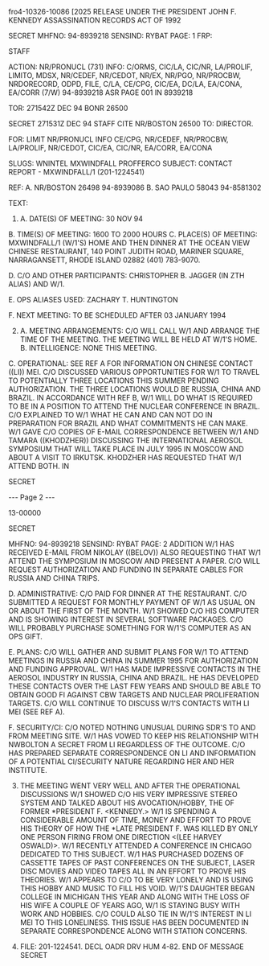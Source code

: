 fro4-10326-10086 [2025 RELEASE UNDER THE PRESIDENT JOHN F. KENNEDY ASSASSINATION RECORDS ACT OF 1992

SECRET
MHFNO: 94-8939218 SENSIND: RYBAT PAGE: 1
FRP:

STAFF

ACTION: NR/PRONUCL (731) INFO: C/ORMS, CIC/LA, CIC/NR, LA/PROLIF, LIMITO,
MDSX, NR/CEDEF, NR/CEDOT, NR/EX, NR/PGO, NR/PROCBW, NRDORECORD, ODPD, FILE,
C/LA, CE/CPG, CIC/EA, DC/LA, EA/CONA, EA/CORR (7/W)
94-8939218 ASR PAGE 001 IN 8939218

TOR: 271542Z DEC 94 BONR 26500

SECRET 271531Z DEC 94 STAFF
CITE NR/BOSTON 26500
TO: DIRECTOR.

FOR: LIMIT NR/PRONUCL INFO CE/CPG, NR/CEDEF, NR/PROCBW,
LA/PROLIF, NR/CEDOT, CIC/EA, CIC/NR, EA/CORR, EA/CONA

SLUGS: WNINTEL MXWINDFALL PROFFERCO
SUBJECT: CONTACT REPORT - MXWINDFALL/1 (201-1224541)

REF: A. NR/BOSTON 26498 94-8939086
B. SAO PAULO 58043 94-8581302

TEXT:
1. A. DATE(S) OF MEETING: 30 NOV 94

B. TIME(S) OF MEETING: 1600 TO 2000 HOURS
C. PLACE(S) OF MEETING: MXWINDFALL/1 (W/1'S) HOME AND
THEN DINNER AT THE OCEAN VIEW CHINESE RESTAURANT, 140 POINT
JUDITH ROAD, MARINER SQUARE, NARRAGANSETT, RHODE ISLAND 02882
(401) 783-9070.

D. C/O AND OTHER PARTICIPANTS: CHRISTOPHER B. JAGGER
(IN ZTH ALIAS) AND W/1.

E. OPS ALIASES USED: ZACHARY T. HUNTINGTON

F. NEXT MEETING: TO BE SCHEDULED AFTER 03 JANUARY 1994

2. A. MEETING ARRANGEMENTS: C/O WILL CALL W/1 AND ARRANGE
THE TIME OF THE MEETING. THE MEETING WILL BE HELD AT W/1'S HOME.
B. INTELLIGENCE: NONE THIS MEETING.

C. OPERATIONAL: SEE REF A FOR INFORMATION ON CHINESE
CONTACT ((LI)) MEI. C/O DISCUSSED VARIOUS OPPORTUNITIES FOR W/1
TO TRAVEL TO POTENTIALLY THREE LOCATIONS THIS SUMMER PENDING
AUTHORIZATION. THE THREE LOCATIONS WOULD BE RUSSIA, CHINA AND
BRAZIL. IN ACCORDANCE WITH REF B, W/1 WILL DO WHAT IS REQUIRED
TO BE IN A POSITION TO ATTEND THE NUCLEAR CONFERENCE IN BRAZIL.
C/O EXPLAINED TO W/1 WHAT HE CAN AND CAN NOT DO IN PREPARATION
FOR BRAZIL AND WHAT COMMITMENTS HE CAN MAKE. W/1 GAVE C/O
COPIES OF E-MAIL CORRESPONDENCE BETWEEN W/1 AND TAMARA
((KHODZHER)) DISCUSSING THE INTERNATIONAL AEROSOL SYMPOSIUM THAT
WILL TAKE PLACE IN JULY 1995 IN MOSCOW AND ABOUT A VISIT TO
IRKUTSK. KHODZHER HAS REQUESTED THAT W/1 ATTEND BOTH. IN

SECRET

--- Page 2 ---

13-00000

SECRET

MHFNO: 94-8939218 SENSIND: RYBAT PAGE: 2
ADDITION W/1 HAS RECEIVED E-MAIL FROM NIKOLAY ((BELOV)) ALSO
REQUESTING THAT W/1 ATTEND THE SYMPOSIUM IN MOSCOW AND PRESENT A
PAPER. C/O WILL REQUEST AUTHORIZATION AND FUNDING IN SEPARATE
CABLES FOR RUSSIA AND CHINA TRIPS.

D. ADMINISTRATIVE: C/O PAID FOR DINNER AT THE
RESTAURANT. C/O SUBMITTED A REQUEST FOR MONTHLY PAYMENT OF W/1
AS USUAL ON OR ABOUT THE FIRST OF THE MONTH. W/1 SHOWED C/O HIS
COMPUTER AND IS SHOWING INTEREST IN SEVERAL SOFTWARE PACKAGES.
C/O WILL PROBABLY PURCHASE SOMETHING FOR W/1'S COMPUTER AS AN
OPS GIFT.

E. PLANS: C/O WILL GATHER AND SUBMIT PLANS FOR W/1 TO
ATTEND MEETINGS IN RUSSIA AND CHINA IN SUMMER 1995 FOR
AUTHORIZATION AND FUNDING APPROVAL. W/1 HAS MADE IMPRESSIVE
CONTACTS IN THE AEROSOL INDUSTRY IN RUSSIA, CHINA AND BRAZIL.
HE HAS DEVELOPED THESE CONTACTS OVER THE LAST FEW YEARS AND
SHOULD BE ABLE TO OBTAIN GOOD FI AGAINST CBW TARGETS AND NUCLEAR
PROLIFERATION TARGETS. C/O WILL CONTINUE TO DISCUSS W/1'S
CONTACTS WITH LI MEI (SEE REF A).

F. SECURITY/CI: C/O NOTED NOTHING UNUSUAL DURING SDR'S
TO AND FROM MEETING SITE. W/1 HAS VOWED TO KEEP HIS
RELATIONSHIP WITH NWBOLTON A SECRET FROM LI REGARDLESS OF THE
OUTCOME. C/O HAS PREPARED SEPARATE CORRESPONDENCE ON LI AND
INFORMATION OF A POTENTIAL CI/SECURITY NATURE REGARDING HER AND
HER INSTITUTE.

3. THE MEETING WENT VERY WELL AND AFTER THE OPERATIONAL
DISCUSSIONS W/1 SHOWED C/O HIS VERY IMPRESSIVE STEREO SYSTEM AND
TALKED ABOUT HIS AVOCATION/HOBBY, THE <ASSASSINATION> OF FORMER
*PRESIDENT <JOHN> F. <KENNEDY.> W/1 IS SPENDING A CONSIDERABLE
AMOUNT OF TIME, MONEY AND EFFORT TO PROVE HIS THEORY OF HOW THE
*LATE PRESIDENT <JOHN> F. <KENNEDY> WAS KILLED BY ONLY ONE PERSON
FIRING FROM ONE DIRECTION <(LEE HARVEY OSWALD)>. W/1 RECENTLY
ATTENDED A CONFERENCE IN CHICAGO DEDICATED TO THIS SUBJECT. W/1
HAS PURCHASED DOZENS OF CASSETTE TAPES OF PAST CONFERENCES ON
THE SUBJECT, LASER DISC MOVIES AND VIDEO TAPES ALL IN AN EFFORT
TO PROVE HIS THEORIES. W/1 APPEARS TO C/O TO BE VERY LONELY AND
IS USING THIS HOBBY AND MUSIC TO FILL HIS VOID. W/1'S DAUGHTER
BEGAN COLLEGE IN MICHIGAN THIS YEAR AND ALONG WITH THE LOSS OF
HIS WIFE A COUPLE OF YEARS AGO, W/1 IS STAYING BUSY WITH WORK
AND HOBBIES. C/O COULD ALSO TIE IN W/1'S INTEREST IN LI MEI TO
THIS LONELINESS. THIS ISSUE HAS BEEN DOCUMENTED IN SEPARATE
CORRESPONDENCE ALONG WITH STATION CONCERNS.

4. FILE: 201-1224541. DECL OADR DRV HUM 4-82.
END OF MESSAGE
SECRET
